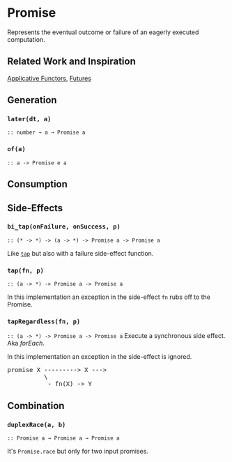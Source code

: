 Promise
=======

Represents the eventual outcome or failure of an eagerly executed computation.

Related Work and Inspiration
----------------------------
[Applicative Functors](junker-apfun), [Futures](funfix-futures-api)
 
 [junker.apfun]: https://medium.com/@JosephJnk/an-introduction-to-applicative-functors-aea966799b1d
 [funfix-futures-api]: https://funfix.org/api/exec/classes/future.html
 
Generation
----------

### `later(dt, a)`
`:: number → a → Promise a`

### `of(a)`
`:: a -> Promise e a`

Consumption
-----------

Side-Effects
-----------

### `bi_tap(onFailure, onSuccess, p)`
`:: (* -> *) -> (a -> *) -> Promise a -> Promise a` 

Like [`tap`](#tap-fn-p) but also with a failure side-effect function.

### `tap(fn, p)`
`:: (a -> *) -> Promise a -> Promise a` 

In this implementation an exception in the side-effect `fn` rubs off to the Promise.

### `tapRegardless(fn, p)`
`:: (a -> *) -> Promise a -> Promise a` 
Execute a synchronous side effect. Aka *forEach*.

In this implementation an exception in the side-effect is ignored.
<pre>
promise X ---------> X --->
          \
           - fn(X) -> Y
</pre>

Combination
---------------

### `duplexRace(a, b)`
`:: Promise a → Promise a → Promise a`

It's `Promise.race` but only for two input promises.
